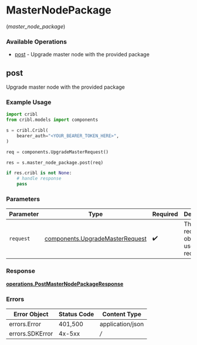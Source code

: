 # MasterNodePackage
(*master_node_package*)

### Available Operations

* [post](#post) - Upgrade master node with the provided package

## post

Upgrade master node with the provided package

### Example Usage

```python
import cribl
from cribl.models import components

s = cribl.Cribl(
    bearer_auth="<YOUR_BEARER_TOKEN_HERE>",
)

req = components.UpgradeMasterRequest()

res = s.master_node_package.post(req)

if res.cribl is not None:
    # handle response
    pass
```

### Parameters

| Parameter                                                                          | Type                                                                               | Required                                                                           | Description                                                                        |
| ---------------------------------------------------------------------------------- | ---------------------------------------------------------------------------------- | ---------------------------------------------------------------------------------- | ---------------------------------------------------------------------------------- |
| `request`                                                                          | [components.UpgradeMasterRequest](../../models/components/upgrademasterrequest.md) | :heavy_check_mark:                                                                 | The request object to use for the request.                                         |


### Response

**[operations.PostMasterNodePackageResponse](../../models/operations/postmasternodepackageresponse.md)**
### Errors

| Error Object     | Status Code      | Content Type     |
| ---------------- | ---------------- | ---------------- |
| errors.Error     | 401,500          | application/json |
| errors.SDKError  | 4x-5xx           | */*              |
